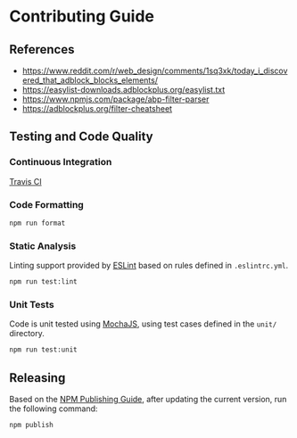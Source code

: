 # Contributing Guide

## References

-   https://www.reddit.com/r/web_design/comments/1sq3xk/today_i_discovered_that_adblock_blocks_elements/
-   https://easylist-downloads.adblockplus.org/easylist.txt
-   https://www.npmjs.com/package/abp-filter-parser
-   https://adblockplus.org/filter-cheatsheet

## Testing and Code Quality

### Continuous Integration

[Travis CI](https://travis-ci.org/dbtedman/postcss-add-block-lint)

### Code Formatting

```bash
npm run format
```

### Static Analysis

Linting support provided by [ESLint](http://eslint.org/) based on rules defined in `.eslintrc.yml`.

```bash
npm run test:lint
```

### Unit Tests

Code is unit tested using [MochaJS](https://mochajs.org), using test cases defined in the `unit/` directory.

```bash
npm run test:unit
```

## Releasing

Based on the [NPM Publishing Guide](https://docs.npmjs.com/getting-started/publishing-npm-packages), after updating the current version, run the following command:

```bash
npm publish
```
